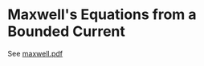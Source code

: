 # Maxwell's Equations from a Bounded Current
See [maxwell.pdf](https://github.com/lukeburns/maxwells-equations/blob/master/maxwell.pdf)